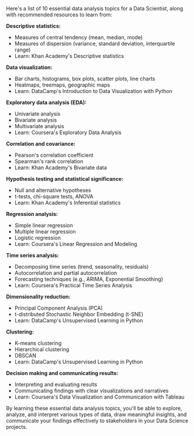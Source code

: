 Here's a list of 10 essential data analysis topics for a Data Scientist, along with recommended resources to learn from:

**Descriptive statistics:**

- Measures of central tendency (mean, median, mode)
- Measures of dispersion (variance, standard deviation, interquartile range)
- Learn: Khan Academy's Descriptive statistics

**Data visualization:**

- Bar charts, histograms, box plots, scatter plots, line charts
- Heatmaps, treemaps, geographic maps
- Learn: DataCamp's Introduction to Data Visualization with Python

**Exploratory data analysis (EDA):**

- Univariate analysis
- Bivariate analysis
- Multivariate analysis
- Learn: Coursera's Exploratory Data Analysis

**Correlation and covariance:**

- Pearson's correlation coefficient
- Spearman's rank correlation
- Learn: Khan Academy's Bivariate data

**Hypothesis testing and statistical significance:**

- Null and alternative hypotheses
- t-tests, chi-square tests, ANOVA
- Learn: Khan Academy's Inferential statistics

**Regression analysis:**

- Simple linear regression
- Multiple linear regression
- Logistic regression
- Learn: Coursera's Linear Regression and Modeling

**Time series analysis:**

- Decomposing time series (trend, seasonality, residuals)
- Autocorrelation and partial autocorrelation
- Forecasting techniques (e.g., ARIMA, Exponential Smoothing)
- Learn: Coursera's Practical Time Series Analysis

**Dimensionality reduction:**

- Principal Component Analysis (PCA)
- t-distributed Stochastic Neighbor Embedding (t-SNE)
- Learn: DataCamp's Unsupervised Learning in Python

**Clustering:**

- K-means clustering
- Hierarchical clustering
- DBSCAN
- Learn: DataCamp's Unsupervised Learning in Python

**Decision making and communicating results:**

- Interpreting and evaluating results
- Communicating findings with clear visualizations and narratives
- Learn: Coursera's Data Visualization and Communication with Tableau


By learning these essential data analysis topics, you'll be able to explore, analyze, and interpret various types of data, draw meaningful insights, and communicate your findings effectively to stakeholders in your Data Science projects.

